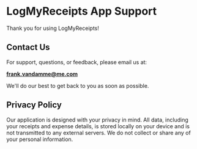 # LogMyReceipts App Support

Thank you for using LogMyReceipts!

## Contact Us

For support, questions, or feedback, please email us at:

**[frank.vandamme@me.com](mailto:frank.vandamme@me.com)**

We'll do our best to get back to you as soon as possible.

## Privacy Policy

Our application is designed with your privacy in mind. All data, including your receipts and expense details, is stored locally on your device and is not transmitted to any external servers. We do not collect or share any of your personal information.
